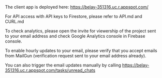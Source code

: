The client app is deployed here: https://belay-351316.uc.r.appspot.com/

For API access with API keys to Firestore, please refer to API.md and CURL.md

To check analytics, please open the invite for viewership of the project sent to your email address and check Google Analytics console in Firebase console.

To enable hourly updates to your email, please verify that you accept emails from MailGun (verification request sent to your email address already).

You can also trigger the email updates manually by calling https://belay-351316.uc.r.appspot.com/tasks/unread_chats
